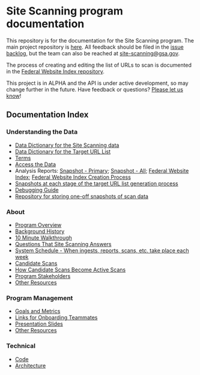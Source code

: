 # Site Scanning program documentation

This repository is for the documentation for the Site Scanning program.  The main project repository is [here](https://github.com/GSA/site-scanning).  All feedback should be filed in the [issue backlog](https://github.com/GSA/site-scanning/issues), but the team can also be reached at site-scanning@gsa.gov.

The process of creating and editing the list of URLs to scan is documented in the [Federal Website Index repository](https://github.com/GSA/federal-website-index/).  

This project is in ALPHA and the API is under active development, so may change further in the future. Have feedback or questions? [Please let us know](http://github.com/18F/site-scanning/issues/)!

## Documentation Index 

### Understanding the Data
* [Data Dictionary for the Site Scanning data](/data/Site_Scanning_Data_Dictionary.csv)
* [Data Dictionary for the Target URL List](https://github.com/GSA/site-scanning-documentation/blob/main/data/Target_URL_List_Data_Dictionary.csv)
* [Terms](/pages/terms.md)
* [Access the Data](https://digital.gov/guides/site-scanning/data/)
* Analysis Reports: [Snapshot - Primary](https://github.com/GSA/site-scanning-analysis/blob/main/reports/snapshot-primary.csv); [Snapshot - All](https://github.com/GSA/site-scanning-analysis/blob/main/reports/snapshot-all.csv); [Federal Website Index](https://github.com/GSA/site-scanning-analysis/blob/main/reports/target-URL-list.csv); [Federal Website Index Creation Process](https://github.com/GSA/federal-website-index/blob/main/data/site-scanning-target-url-list-analysis.csv)
* [Snapshots at each stage of the target URL list generation process](https://github.com/GSA/federal-website-index/tree/main/data/snapshots#readme)
* [Debugging Guide](https://github.com/GSA/site-scanning-documentation/blob/main/pages/debugging-guide.md)
* [Repository for storing one-off snapshots of scan data](https://github.com/GSA/site-scanning-snapshots)

### About 

* [Program Overview](/about/about-the-program.md)
* [Background History](/about/project-management/project-history.md)
* [10 Minute Walkthrough](https://github.com/GSA/site-scanning-documentation/blob/main/about/10-minute-walkthrough.md)
* [Questions That Site Scanning Answers](https://github.com/GSA/site-scanning-documentation/blob/main/about/questions-we-answer.md)
* [System Schedule - When ingests, reports, scans, etc. take place each week](https://github.com/GSA/site-scanning-documentation/blob/main/pages/schedule.md)
* [Candidate Scans](https://github.com/GSA/site-scanning-documentation/blob/main/pages/candidate-scans.md)
* [How Candidate Scans Become Active Scans](https://github.com/GSA/site-scanning-documentation/blob/main/about/stakeholder-experience.md)
* [Program Stakeholders](/about/stakeholders.md)  
* [Other Resources](https://github.com/18F/site-scanning-documentation/tree/main/about)

### Program Management
* [Goals and Metrics](https://github.com/GSA/site-scanning-documentation/blob/main/about/project-management/goals-and-metrics.md)
* [Links for Onboarding Teammates](/about/project-management/onboarding-links.md)
* [Presentation Slides](https://github.com/GSA/site-scanning-documentation/blob/main/about/project-management/Site%20Scanning%20Overview%20-%20Brief%20Version.pdf) 
* [Other Resources](/about/project-management)

### Technical 

* [Code](https://github.com/GSA/site-scanning-engine)
* [Architecture](https://github.com/GSA/site-scanning-engine/blob/main/docs/architecture/README.md)
  
